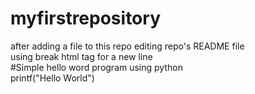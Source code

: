 # myfirstrepository
after adding a file to this repo editing repo's README file
<br>
using break html tag for a new line
<br>
#Simple hello word program using python<br>
printf("Hello World")
